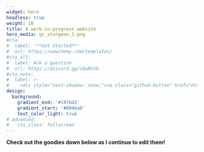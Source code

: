 ```yaml
---
widget: hero
headless: true
weight: 10
title: A work-in-progress website 
hero_media: qs_sturgeon_1.png
#cta:
#  label: '**Get Started**'
#  url: https://wowchemy.com/templates/
#cta_alt:
#  label: Ask a question
#  url: https://discord.gg/z8wNYzb
#cta_note:
#  label: >-
#    <div style="text-shadow: none;"><a class="github-button" href="https://github.com/wowchemy/wowchemy-hugo-themes" #data-icon="octicon-star" data-size="large" data-show-count="true" aria-label="Star">Star Wowchemy Website Builder</a></div><div #style="text-shadow: none;"><a class="github-button" href="https://github.com/wowchemy/starter-hugo-academic" #data-icon="octicon-star" data-size="large" data-show-count="true" aria-label="Star">Star the Academic template</a></div>
design:
  background:
    gradient_end: '#1976d2'
    gradient_start: '#004ba0'
    text_color_light: true
# advanced:
#   css_class: fullscreen
---
```


**Check out the goodies down below as I continue to edit them!**


<!--Custom spacing-->
<div class="mb-3"></div>
<!--GitHub Button JS-->
<script async defer src="https://buttons.github.io/buttons.js"></script>
